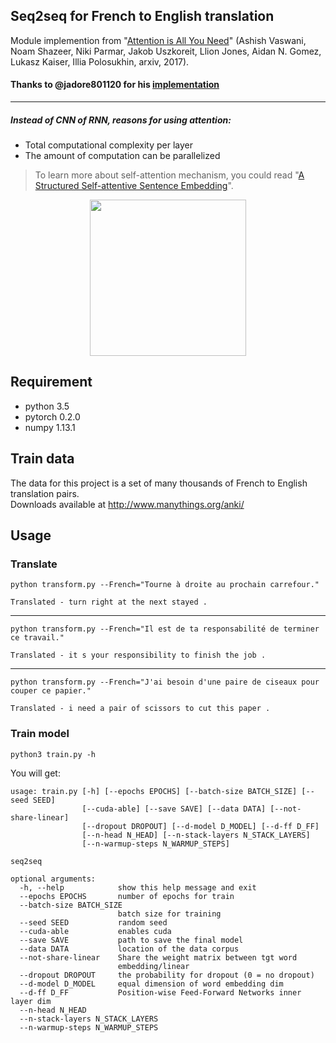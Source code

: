 ## Seq2seq for French to English translation
Module implemention from "[Attention is All You Need](https://arxiv.org/abs/1706.03762)" (Ashish Vaswani, Noam Shazeer, Niki Parmar, Jakob Uszkoreit, Llion Jones, Aidan N. Gomez, Lukasz Kaiser, Illia Polosukhin, arxiv, 2017).

#### Thanks to @jadore801120 for his [implementation](https://github.com/jadore801120/attention-is-all-you-need-pytorch)
---

##### Instead of CNN of RNN, reasons for using attention:
* Total computational complexity per layer
* The amount of computation can be parallelized

> To learn more about self-attention mechanism, you could read "[A Structured Self-attentive Sentence Embedding](https://arxiv.org/abs/1703.03130)".

<p align="center">
<img src="http://imgur.com/1krF2R6.png" width="250">
</p>


## Requirement
* python 3.5
* pytorch 0.2.0
* numpy 1.13.1

## Train data
The data for this project is a set of many thousands of French to English translation pairs. <br>
Downloads available at http://www.manythings.org/anki/

## Usage

### Translate

```
python transform.py --French="Tourne à droite au prochain carrefour."

Translated - turn right at the next stayed .
```
*****
```
python transform.py --French="Il est de ta responsabilité de terminer ce travail."

Translated - it s your responsibility to finish the job .
```
*****
```
python transform.py --French="J'ai besoin d'une paire de ciseaux pour couper ce papier."

Translated - i need a pair of scissors to cut this paper .
```

### Train model
```
python3 train.py -h
```

You will get:

```
usage: train.py [-h] [--epochs EPOCHS] [--batch-size BATCH_SIZE] [--seed SEED]
                [--cuda-able] [--save SAVE] [--data DATA] [--not-share-linear]
                [--dropout DROPOUT] [--d-model D_MODEL] [--d-ff D_FF]
                [--n-head N_HEAD] [--n-stack-layers N_STACK_LAYERS]
                [--n-warmup-steps N_WARMUP_STEPS]

seq2seq

optional arguments:
  -h, --help            show this help message and exit
  --epochs EPOCHS       number of epochs for train
  --batch-size BATCH_SIZE
                        batch size for training
  --seed SEED           random seed
  --cuda-able           enables cuda
  --save SAVE           path to save the final model
  --data DATA           location of the data corpus
  --not-share-linear    Share the weight matrix between tgt word
                        embedding/linear
  --dropout DROPOUT     the probability for dropout (0 = no dropout)
  --d-model D_MODEL     equal dimension of word embedding dim
  --d-ff D_FF           Position-wise Feed-Forward Networks inner layer dim
  --n-head N_HEAD
  --n-stack-layers N_STACK_LAYERS
  --n-warmup-steps N_WARMUP_STEPS
```

